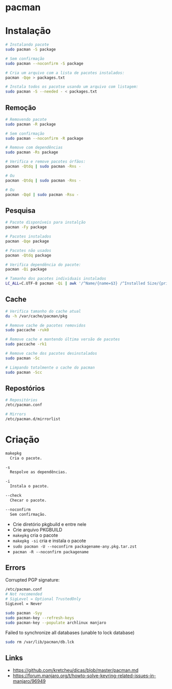 # pacman

# Instalação

```bash
# Instalando pacote
sudo pacman -S package

# Sem confirmação
sudo pacman --noconfirm -S package

# Cria um arquivo com a lista de pacotes instalados:
pacman -Qqe > packages.txt

# Instala todos os pacotse usando um arquivo com listagem:
sudo pacman -S --needed - < packages.txt
```

## Remoção

```bash
# Removendo pacote
sudo pacman -R package

# Sem confirmação
sudo pacman --noconfirm -R package

# Remove com dependências
sudo pacman -Rs package

# Verifica e remove pacotes órfãos:
pacman -Qtdq | sudo pacman -Rns -

# Ou
pacman -Qtdq | sudo pacman -Rns -

# Ou
pacman -Qqd | sudo pacman -Rsu -
```

## Pesquisa

```bash
# Pacote disponíveis para instalção
pacman -Fy package

# Pacotes instalados
pacman -Qqe package

# Pacotes não usados
pacman -Qtdq package

# Verifica dependência do pacote:
pacman -Qi package

# Tamanho dos pacotes individuais instalados
LC_ALL=C.UTF-8 pacman -Qi | awk '/^Name/{name=$3} /^Installed Size/{print $4$5, name}' | LC_ALL=C.UTF-8 sort -h
```

## Cache

```bash
# Verifica tamanho do cache atual
du -h /var/cache/pacman/pkg

# Remove cache de pacotes removidos
sudo paccache -ruk0

# Remove cache e mantendo última versão de pacotes
sudo paccache -rk1

# Remove cache dos pacotes desinstalados
sudo pacman -Sc

# Limpando totalmente o cache do pacman
sudo pacman -Scc
```

## Repostórios

```bash
# Repositórios
/etc/pacman.conf

# Mirrors
/etc/pacman.d/mirrorlist
```

# Criação

```bash
makepkg
  Cria o pacote.

-s
  Respolve as dependências.

-i
  Instala o pacote.

--check
  Checar o pacote.

--noconfirm
  Sem confirmação.
```

- Crie diretório pkgbuild e entre nele
- Crie arquivo PKGBUILD
- `makepkg` cria o pacote
- `makepkg -si` cria e instala o pacote
- `sudo pacman -U --noconfirm packagename-any.pkg.tar.zst`
- `pacman -R --noconfirm packagename`

## Errors

Corrupted PGP signature:

```bash
/etc/pacman.conf
# Not recomended
# SigLevel = Optional TrustedOnly
SigLevel = Never

sudo pacman -Syy
sudo pacman-key --refresh-keys
sudo pacman-key --populate archlinux manjaro
```

Failed to synchronize all databases (unable to lock database)

```bash
sudo rm /var/lib/pacman/db.lck
```

## Links

- https://github.com/kretcheu/dicas/blob/master/pacman.md
- https://forum.manjaro.org/t/howto-solve-keyring-related-issues-in-manjaro/96949
